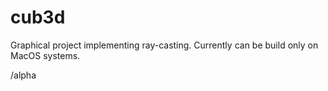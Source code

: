 # cub3d

Graphical project implementing ray-casting. Currently can be build only on MacOS systems.

/alpha
